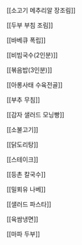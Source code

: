 
[[소고기 메추리알 장조림]]

[[두부 부침 조림]]

[[바베큐 폭립]]

[[비빔국수(2인분)]]

[[볶음밥(3인분)]]

[[아롱사태 수육전골]]

[[부추 무침]]

[[감자 샐러드 모닝빵]]

[[소불고기]]

[[닭도리탕]]

[[스테이크]]

[[등촌 칼국수]]

[[밀푀유 나베]]

[[샐러드 파스타]]

[[육쌈냉면]]

[[마파 두부]]